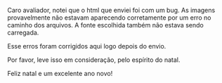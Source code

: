 Caro avaliador, notei que o html que enviei foi com um bug. 
As imagens provavelmente não estavam aparecendo corretamente por um erro no caminho dos arquivos.
A fonte escolhida também não estava sendo carregada.

Esse erros foram corrigidos aqui logo depois do envio. 

Por favor, leve isso em consideração, pelo espírito do natal.

Feliz natal e um excelente ano novo!
